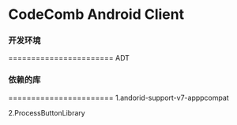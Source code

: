 CodeComb  Android Client
=======================


### 开发环境
=======================
ADT


### 依赖的库
=======================
1.andorid-support-v7-apppcompat

2.ProcessButtonLibrary







